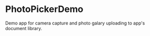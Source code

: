 # PhotoPickerDemo
Demo app for camera capture and photo galary uploading to app's document library.
